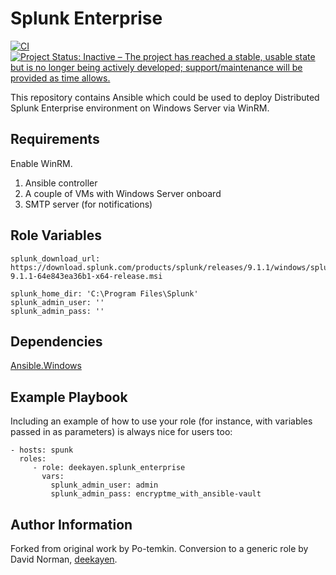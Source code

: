 Splunk Enterprise
=========

[![CI](https://github.com/deekayen/ansible-splunk-enterprise/actions/workflows/ci.yml/badge.svg)](https://github.com/deekayen/ansible-splunk-enterprise/actions/workflows/ci.yml) [![Project Status: Inactive – The project has reached a stable, usable state but is no longer being actively developed; support/maintenance will be provided as time allows.](https://www.repostatus.org/badges/latest/inactive.svg)](https://www.repostatus.org/#inactive)

This repository contains Ansible which could be used to deploy Distributed Splunk Enterprise environment on Windows Server via WinRM.

Requirements
------------

Enable WinRM.

1. Ansible controller
1. A couple of VMs with Windows Server onboard
1. SMTP server (for notifications)

Role Variables
--------------

    splunk_download_url: https://download.splunk.com/products/splunk/releases/9.1.1/windows/splunk-9.1.1-64e843ea36b1-x64-release.msi

    splunk_home_dir: 'C:\Program Files\Splunk'
    splunk_admin_user: ''
    splunk_admin_pass: ''

Dependencies
------------

[Ansible.Windows](https://docs.ansible.com/ansible/latest/collections/ansible/windows/index.html)

Example Playbook
----------------

Including an example of how to use your role (for instance, with variables passed in as parameters) is always nice for users too:

    - hosts: spunk
      roles:
         - role: deekayen.splunk_enterprise
           vars:
             splunk_admin_user: admin
             splunk_admin_pass: encryptme_with_ansible-vault


Author Information
------------------

Forked from original work by Po-temkin. Conversion to a generic role by David Norman, [deekayen](https://github.com/deekayen/ansible-splunk-enterprise).
